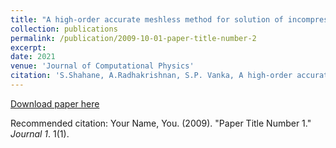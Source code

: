 ```yaml
---
title: "A high-order accurate meshless method for solution of incompressible fluid flow problems"
collection: publications
permalink: /publication/2009-10-01-paper-title-number-2
excerpt: 
date: 2021
venue: 'Journal of Computational Physics'
citation: 'S.Shahane, A.Radhakrishnan, S.P. Vanka, A high-order accurate mesh-642less  method  for  solution  of  incompressible  fluid  flow  problem, Journal of Computational Physics, 445 (2021)'
---
```



[Download paper here](https://www.sciencedirect.com/science/article/pii/S0021999121005180)

Recommended citation: Your Name, You. (2009). "Paper Title Number 1." <i>Journal 1</i>. 1(1).
